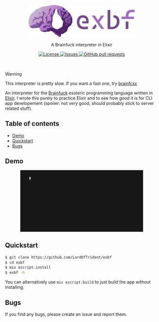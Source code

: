 <p align="center"><img width="350px" src="res/logo.png"></p>
<p align="center">A Brainfuck interpreter in Elixir</p>

<p align="center">
	<a href="./LICENSE">
		<img alt="License" src="https://img.shields.io/badge/license-GPL v3-26c374?style=for-the-badge">
	</a>
	<a href="https://github.com/LordOfTrident/exbf/issues">
		<img alt="Issues" src="https://img.shields.io/github/issues/LordOfTrident/exbf?style=for-the-badge&color=4f79e4">
	</a>
	<a href="https://github.com/LordOfTrident/exbf/pulls">
		<img alt="GitHub pull requests" src="https://img.shields.io/github/issues-pr/LordOfTrident/exbf?style=for-the-badge&color=4f79e4">
	</a>
	<br><br><br>
</p>

> [!WARNING]
> This interpreter is pretty slow. If you want a fast one, try [brainfcxx](http://github.com/lordoftrident/brainfcxx)

An interpreter for the [Brainfuck](https://en.wikipedia.org/wiki/Brainfuck) esoteric programming
language written in [Elixir](https://elixir-lang.org/). I wrote this purely to practice Elixir
and to see how good it is for CLI app developement (spoiler: not very good, should probably stick
to server related stuff).

## Table of contents
* [Demo](#demo)
* [Quickstart](#quickstart)
* [Bugs](#bugs)

## Demo
<p align="center">
	<img src="./res/exbf.gif" width="80%">
</p>

## Quickstart
```sh
$ git clone https://github.com/LordOfTrident/exbf
$ cd exbf
$ mix escript.install
$ exbf -h
```

You can alternatively use `mix escript.build` to just build the app without installing.

## Bugs
If you find any bugs, please create an issue and report them.
